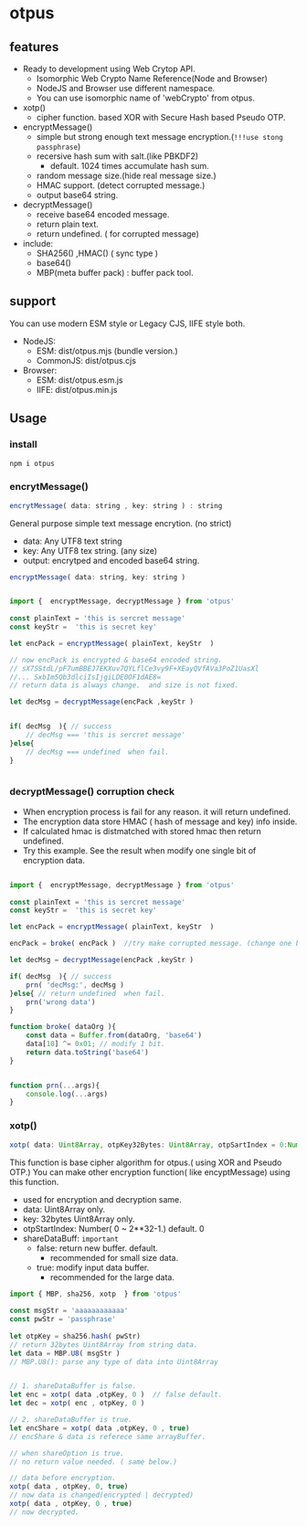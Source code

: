 # otpus

## features

- Ready to development using Web Crytop API.
    - Isomorphic Web Crypto Name Reference(Node and Browser)
    - NodeJS and Browser use different namespace.
    - You can use isomorphic name of 'webCrypto' from otpus.
- xotp() 
    - cipher function. based XOR with Secure Hash based Pseudo OTP.
- encryptMessage() 
    - simple but strong enough text message encryption.(`!!!use stong passphrase`)
    - recersive hash sum with salt.(like PBKDF2)
        - default. 1024 times accumulate hash sum.
    - random message size.(hide real message size.)
    - HMAC support. (detect corrupted message.)
    - output base64 string.  
- decryptMessage()
    - receive base64 encoded message.
    - return plain text.
    - return undefined. ( for corrupted message)
- include:
    - SHA256() ,HMAC()  ( sync type )
    - base64() 
    - MBP(meta buffer pack) : buffer pack tool.

## support
You can use modern ESM style or Legacy CJS, IIFE style both.
- NodeJS: 
    - ESM: dist/otpus.mjs (bundle version.)
    - CommonJS: dist/otpus.cjs
- Browser:
    - ESM: dist/otpus.esm.js
    - IIFE: dist/otpus.min.js


## Usage

### install

```js
npm i otpus

```

### encrytMessage()
```js
encrytMessage( data: string , key: string ) : string
```
General purpose simple text message encrytion.  (no strict)
- data: Any UTF8 text string 
- key: Any UTF8 tex string. (any size)
- output: encrytped and encoded base64 string.

```js
encryptMessage( data: string, key: string )

```

```js

import {  encryptMessage, decryptMessage } from 'otpus'
   
const plainText = 'this is sercret message'
const keyStr =  'this is secret key'

let encPack = encryptMessage( plainText, keyStr  )

// now encPack is encrypted & base64 encoded string.
// sX7SStdL/pF7umBBEJ7EKXuv7QYLflCe3vy9F+XEayQVfAVa3PoZ1UasXl
//... SxbIm5Qb3dlciIsIjgiLDE0OF1dAE8=
// return data is always change.  and size is not fixed.

let decMsg = decryptMessage(encPack ,keyStr )


if( decMsg  ){ // success
    // decMsg === 'this is sercret message'
}else{ 
    // decMsg === undefined  when fail. 
}



```


### decryptMessage() corruption check 
- When encryption process is fail for any reason. it will return undefined.
- The encryption data store HMAC ( hash of message and key) info inside.
- If calculated hmac is distmatched with stored hmac then return undefined.
- Try this example. See the result when modify one single bit of encryption data.

```js

import {  encryptMessage, decryptMessage } from 'otpus'
   
const plainText = 'this is sercret message'
const keyStr =  'this is secret key'

let encPack = encryptMessage( plainText, keyStr  )

encPack = broke( encPack )  //try make corrupted message. (change one bit.)

let decMsg = decryptMessage(encPack ,keyStr )

if( decMsg  ){ // success
    prn( 'decMsg:', decMsg )
}else{ // return undefined  when fail. 
    prn('wrong data')
}

function broke( dataOrg ){
    const data = Buffer.from(dataOrg, 'base64')
    data[10] ^= 0x01; // modify 1 bit. 
    return data.toString('base64')
}


function prn(...args){ 
    console.log(...args)
}


```


### xotp()
```js
xotp( data: Uint8Array, otpKey32Bytes: Uint8Array, otpSartIndex = 0:Number, shareDataBuffer = false : boolean) : Uint8Array

```
This function is base cipher algorithm for otpus.( using XOR and Pseudo OTP.)  You can make other encryption function( like encyptMessage) using this function.
- used for encryption and decryption same.
- data: Uint8Array only.
- key: 32bytes Uint8Array only.
- otpStartIndex: Number( 0 ~ 2**32-1.) default. 0
- shareDataBuff: `important`
    - false: return new buffer. default.
        - recommended for small size data.
    - true: modify input data buffer.
        - recommended for the large data. 

```js
import { MBP, sha256, xotp  } from 'otpus'
   
const msgStr = 'aaaaaaaaaaaa'   
const pwStr = 'passphrase'    
  
let otpKey = sha256.hash( pwStr)  
// return 32bytes Uint8Array from string data.
let data = MBP.U8( msgStr )  
// MBP.U8(): parse any type of data into Uint8Array 


// 1. shareDataBuffer is false. 
let enc = xotp( data ,otpKey, 0 )  // false default.
let dec = xotp( enc , otpKey, 0 ) 

// 2. shareDataBuffer is true.
let encShare = xotp( data ,otpKey, 0 , true)  
// encShare & data is referece same arrayBuffer.

// when shareOption is true.
// no return value needed. ( same below.)

// data before encryption.
xotp( data , otpKey, 0, true)
// now data is changed(encrypted | decrypted)
xotp( data , otpKey, 0 , true)
// now decrypted.


```



